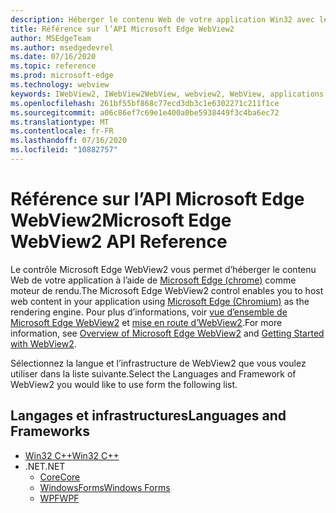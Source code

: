 ```yaml
---
description: Héberger le contenu Web de votre application Win32 avec le contrôle WebView 2 de Microsoft Edge
title: Référence sur l’API Microsoft Edge WebView2
author: MSEdgeTeam
ms.author: msedgedevrel
ms.date: 07/16/2020
ms.topic: reference
ms.prod: microsoft-edge
ms.technology: webview
keywords: IWebView2, IWebView2WebView, webview2, WebView, applications Win32, Win32, Edge, ICoreWebView2, ICoreWebView2Controller, contrôle de navigateur
ms.openlocfilehash: 261bf55bf868c77ecd3db3c1e6302271c211f1ce
ms.sourcegitcommit: a06c86ef7c69e1e400a0be5938449f3c4ba6ec72
ms.translationtype: MT
ms.contentlocale: fr-FR
ms.lasthandoff: 07/16/2020
ms.locfileid: "10882757"
---
```

# <span data-ttu-id="a6eb8-104">Référence sur l’API Microsoft Edge WebView2</span><span class="sxs-lookup"><span data-stu-id="a6eb8-104">Microsoft Edge WebView2 API Reference</span></span>  

<span data-ttu-id="a6eb8-105">Le contrôle Microsoft Edge WebView2 vous permet d’héberger le contenu Web de votre application à l’aide de [Microsoft Edge (chrome)](https://www.microsoftedgeinsider.com) comme moteur de rendu.</span><span class="sxs-lookup"><span data-stu-id="a6eb8-105">The Microsoft Edge WebView2 control enables you to host web content in your application using [Microsoft Edge (Chromium)](https://www.microsoftedgeinsider.com) as the rendering engine.</span></span>  <span data-ttu-id="a6eb8-106">Pour plus d’informations, voir [vue d’ensemble de Microsoft Edge WebView2](./index.md) et [mise en route d’WebView2](gettingstarted/win32.md).</span><span class="sxs-lookup"><span data-stu-id="a6eb8-106">For more information, see [Overview of Microsoft Edge WebView2](./index.md) and [Getting Started with WebView2](gettingstarted/win32.md).</span></span>  

<span data-ttu-id="a6eb8-107">Sélectionnez la langue et l’infrastructure de WebView2 que vous voulez utiliser dans la liste suivante.</span><span class="sxs-lookup"><span data-stu-id="a6eb8-107">Select the Languages and Framework of WebView2 you would like to use form the following list.</span></span>  

## <span data-ttu-id="a6eb8-108">Langages et infrastructures</span><span class="sxs-lookup"><span data-stu-id="a6eb8-108">Languages and Frameworks</span></span>  

*   [<span data-ttu-id="a6eb8-109">Win32 C++</span><span class="sxs-lookup"><span data-stu-id="a6eb8-109">Win32 C++</span></span>](reference/win32/0-9-538-reference-webview2.md)  
*   <span data-ttu-id="a6eb8-110">.NET</span><span class="sxs-lookup"><span data-stu-id="a6eb8-110">.NET</span></span>  
    *   [<span data-ttu-id="a6eb8-111">Core</span><span class="sxs-lookup"><span data-stu-id="a6eb8-111">Core</span></span>](reference/dotnet/0-9-538-reference-webview2.md)  
    *   [<span data-ttu-id="a6eb8-112">WindowsForms</span><span class="sxs-lookup"><span data-stu-id="a6eb8-112">Windows Forms</span></span>](reference/winforms/0-9-515-reference-webview2.md)  
    *   [<span data-ttu-id="a6eb8-113">WPF</span><span class="sxs-lookup"><span data-stu-id="a6eb8-113">WPF</span></span>](reference/wpf/0-9-515-reference-webview2.md)  
